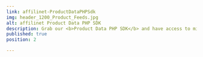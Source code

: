 ```yaml
---
link: affilinet-ProductDataPHPSdk
img: header_1200_Product_Feeds.jpg
alt: affilinet Product Data PHP SDK
description: Grab our <b>Product Data PHP SDK</b> and have access to millions of products within minutes.
published: true
position: 2

---
```

